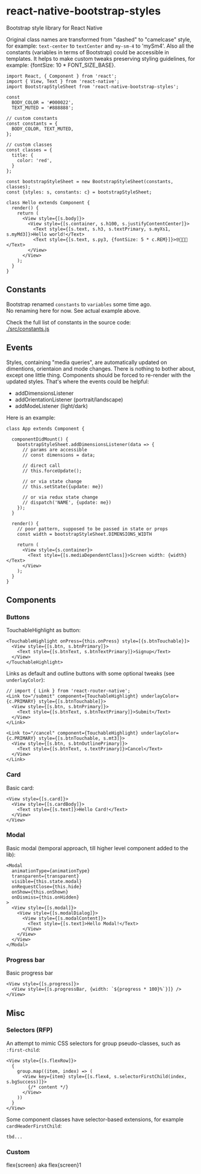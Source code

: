 # react-native-bootstrap-styles
Bootstrap style library for React Native  

Original class names are transformed from "dashed" to "camelcase" style, for example: `text-center` to `textCenter` and `my-sm-4` to 'mySm4'. Also all the constants (variables in terms of Bootstrap) could be accessible in templates. It helps to make custom tweaks preserving styling guidelines, for example: {fontSize: 10 * FONT_SIZE_BASE}.


```
import React, { Component } from 'react';
import { View, Text } from 'react-native';
import BootstrapStyleSheet from 'react-native-bootstrap-styles';

const
  BODY_COLOR = '#000022',
  TEXT_MUTED = '#888888';

// custom constants
const constants = {
  BODY_COLOR, TEXT_MUTED,
};

// custom classes
const classes = {
  title: {
    color: 'red',
  }
};

const bootstrapStyleSheet = new BootstrapStyleSheet(constants, classes);
const {styles: s, constants: c} = bootstrapStyleSheet;

class Hello extends Component {
  render() {
    return (
      <View style={[s.body]}>
        <View style={[s.container, s.h100, s.justifyContentCenter]}>
          <Text style={[s.text, s.h3, s.textPrimary, s.myXs1, s.myMd3]}>Hello world!</Text>
          <Text style={[s.text, s.py3, {fontSize: 5 * c.REM}]}>🤓🚀🚀🚀</Text>
        </View>
      </View>
    );
  }
}
```




## Constants

Bootstrap renamed `constants` to `variables` some time ago.  
No renaming here for now. See actual example above.  

Check the full list of constants in the source code:  
[./src/constants.js](./src/constants.js)




## Events

Styles, containing "media queries", are automatically updated on dimentions, orientaion and mode changes. There is nothing to bother about, except one little thing. Components should be forced to re-render with the updated styles. That's where the events could be helpful:  
- addDimensionsListener
- addOrientationListener (portrait/landscape)
- addModeListener (light/dark)

Here is an example:

```
class App extends Component {

  componentDidMount() {
    bootstrapStyleSheet.addDimensionsListener(data => {
      // params are accessible
      // const dimensions = data;

      // direct call
      // this.forceUpdate();

      // or via state change
      // this.setState({update: me})

      // or via redux state change
      // dispatch('NAME', {update: me})
    });
  }

  render() {
    // poor pattern, supposed to be passed in state or props
    const width = bootstrapStyleSheet.DIMENSIONS_WIDTH

    return (
      <View style={s.container}>
        <Text style={[s.mediaDependentClass]}>Screen width: {width}</Text>
      </View>
    );
  }
}

```




## Components



### Buttons


TouchableHighlight as button:
```
<TouchableHighlight onPress={this.onPress} style=[{s.btnTouchable}]>
  <View style={[s.btn, s.btnPrimary]}>
    <Text style={[s.btnText, s.btnTextPrimary]}>Signup</Text>
  </View>
</TouchableHighlight>
```

Links as default and outline buttons with some optional tweaks (see `underlayColor`):
```
// import { Link } from 'react-router-native';
<Link to="/submit" component={TouchableHighlight} underlayColor={c.PRIMARY} style={[s.btnTouchable]}>
  <View style={[s.btn, s.btnPrimary]}>
    <Text style={[s.btnText, s.btnTextPrimary]}>Submit</Text>
  </View>
</Link>

<Link to="/cancel" component={TouchableHighlight} underlayColor={c.PRIMARY} style={[s.btnTouchable, s.mt3]}>
  <View style={[s.btn, s.btnOutlinePrimary]}>
    <Text style={[s.btnText, s.textPrimary]}>Cancel</Text>
  </View>
</Link>
```



### Card

Basic card:
```
<View style={[s.card]}>
  <View style={[s.cardBody]}>
    <Text style={[s.text]}>Hello Card!</Text>
  </View>
</View>
```



### Modal

Basic modal (temporal approach, till higher level component added to the lib):
```
<Modal
  animationType={animationType}
  transparent={transparent}
  visible={this.state.modal}
  onRequestClose={this.hide}
  onShow={this.onShown}
  onDismiss={this.onHidden}
>
  <View style={[s.modal]}>
    <View style={[s.modalDialog]}>
      <View style={[s.modalContent]}>
        <Text style={[s.text]>Hello Modal!</Text>
      </View>
    </View>
  </View>
</Modal>
```



### Progress bar

Basic progress bar
```
<View style={[s.progress]}>
  <View style={[s.progressBar, {width: `${progress * 100}%`}]} />
</View>
```




## Misc


### Selectors (RFP)

An attempt to mimic CSS selectors for group pseudo-classes, such as `:first-child`:
```
<View style={[s.flexRow]}>
  {
    group.map((item, index) => (
      <View key={item} style={[s.flex4, s.selectorFirstChild(index, s.bgSuccess)]}>
        {/* content */}
      </View>
    ))
  }
</View>
```

Some component classes have selector-based extensions, for example `cardHeaderFirstChild`:
```
tbd...
```


### Custom

flex{screen} aka flex{screen}1  


